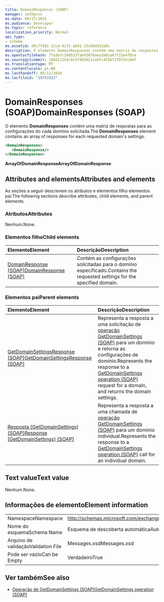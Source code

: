 ```yaml
---
title: DomainResponses (SOAP)
manager: sethgros
ms.date: 09/17/2015
ms.audience: Developer
ms.topic: reference
localization_priority: Normal
api_type:
- schema
ms.assetid: d9c7fd91-22cd-4c72-a841-25cb9d415e0c
description: O elemento DomainResponses contém uma matriz de respostas para as configurações do cada domínio solicitada.
ms.openlocfilehash: 77a3efc1605337ab436f6aea2b61a67f22e4f8ce
ms.sourcegitcommit: 34041125dc8c5f993b21cebfc4f8b72f0fd2cb6f
ms.translationtype: MT
ms.contentlocale: pt-BR
ms.lasthandoff: 06/11/2018
ms.locfileid: "19751923"
---
```

# <a name="domainresponses-soap"></a><span data-ttu-id="74883-103">DomainResponses (SOAP)</span><span class="sxs-lookup"><span data-stu-id="74883-103">DomainResponses (SOAP)</span></span>

<span data-ttu-id="74883-104">O elemento **DomainResponses** contém uma matriz de respostas para as configurações do cada domínio solicitada.</span><span class="sxs-lookup"><span data-stu-id="74883-104">The **DomainResponses** element contains an array of responses for each requested domain's settings.</span></span> 
  
```XML
<DomainResponses>
   <DomainResponse/>
</DomainResponses>
```

 <span data-ttu-id="74883-105">**ArrayOfDomainResponse**</span><span class="sxs-lookup"><span data-stu-id="74883-105">**ArrayOfDomainResponse**</span></span>
## <a name="attributes-and-elements"></a><span data-ttu-id="74883-106">Attributes and elements</span><span class="sxs-lookup"><span data-stu-id="74883-106">Attributes and elements</span></span>

<span data-ttu-id="74883-107">As seções a seguir descrevem os atributos e elementos filho elementos pai.</span><span class="sxs-lookup"><span data-stu-id="74883-107">The following sections describe attributes, child elements, and parent elements.</span></span>
  
### <a name="attributes"></a><span data-ttu-id="74883-108">Atributos</span><span class="sxs-lookup"><span data-stu-id="74883-108">Attributes</span></span>

<span data-ttu-id="74883-109">Nenhum.</span><span class="sxs-lookup"><span data-stu-id="74883-109">None.</span></span>
  
### <a name="child-elements"></a><span data-ttu-id="74883-110">Elementos filho</span><span class="sxs-lookup"><span data-stu-id="74883-110">Child elements</span></span>

|<span data-ttu-id="74883-111">**Elemento**</span><span class="sxs-lookup"><span data-stu-id="74883-111">**Element**</span></span>|<span data-ttu-id="74883-112">**Descrição**</span><span class="sxs-lookup"><span data-stu-id="74883-112">**Description**</span></span>|
|:-----|:-----|
|[<span data-ttu-id="74883-113">DomainResponse (SOAP)</span><span class="sxs-lookup"><span data-stu-id="74883-113">DomainResponse (SOAP)</span></span>](domainresponse-soap.md) <br/> |<span data-ttu-id="74883-114">Contém as configurações solicitadas para o domínio especificado.</span><span class="sxs-lookup"><span data-stu-id="74883-114">Contains the requested settings for the specified domain.</span></span>  <br/> |
   
### <a name="parent-elements"></a><span data-ttu-id="74883-115">Elementos pai</span><span class="sxs-lookup"><span data-stu-id="74883-115">Parent elements</span></span>

|<span data-ttu-id="74883-116">**Elemento**</span><span class="sxs-lookup"><span data-stu-id="74883-116">**Element**</span></span>|<span data-ttu-id="74883-117">**Descrição**</span><span class="sxs-lookup"><span data-stu-id="74883-117">**Description**</span></span>|
|:-----|:-----|
|[<span data-ttu-id="74883-118">GetDomainSettingsResponse (SOAP)</span><span class="sxs-lookup"><span data-stu-id="74883-118">GetDomainSettingsResponse (SOAP)</span></span>](getdomainsettingsresponse-soap.md) <br/> |<span data-ttu-id="74883-119">Representa a resposta a uma solicitação de [operação GetDomainSettings (SOAP)](getdomainsettings-operation-soap.md) para um domínio e retorna as configurações de domínio.</span><span class="sxs-lookup"><span data-stu-id="74883-119">Represents the response to a [GetDomainSettings operation (SOAP)](getdomainsettings-operation-soap.md) request for a domain, and returns the domain settings.</span></span>  <br/> |
|[<span data-ttu-id="74883-120">Resposta (GetDomainSettings) (SOAP)</span><span class="sxs-lookup"><span data-stu-id="74883-120">Response (GetDomainSettings) (SOAP)</span></span>](response-getdomainsettingssoap.md) <br/> |<span data-ttu-id="74883-121">Representa a resposta a uma chamada de [operação GetDomainSettings (SOAP)](getdomainsettings-operation-soap.md) para um domínio individual.</span><span class="sxs-lookup"><span data-stu-id="74883-121">Represents the response to a [GetDomainSettings operation (SOAP)](getdomainsettings-operation-soap.md) call for an individual domain.</span></span>  <br/> |
   
## <a name="text-value"></a><span data-ttu-id="74883-122">Text value</span><span class="sxs-lookup"><span data-stu-id="74883-122">Text value</span></span>

<span data-ttu-id="74883-123">Nenhum.</span><span class="sxs-lookup"><span data-stu-id="74883-123">None.</span></span>
  
## <a name="element-information"></a><span data-ttu-id="74883-124">Informações de elemento</span><span class="sxs-lookup"><span data-stu-id="74883-124">Element information</span></span>

|||
|:-----|:-----|
|<span data-ttu-id="74883-125">Namespace</span><span class="sxs-lookup"><span data-stu-id="74883-125">Namespace</span></span>  <br/> |http://schemas.microsoft.com/exchange/2010/Autodiscover  <br/> |
|<span data-ttu-id="74883-126">Nome do esquema</span><span class="sxs-lookup"><span data-stu-id="74883-126">Schema Name</span></span>  <br/> |<span data-ttu-id="74883-127">Esquema de descoberta automática</span><span class="sxs-lookup"><span data-stu-id="74883-127">Autodiscover schema</span></span>  <br/> |
|<span data-ttu-id="74883-128">Arquivo de validação</span><span class="sxs-lookup"><span data-stu-id="74883-128">Validation File</span></span>  <br/> |<span data-ttu-id="74883-129">Messages.xsd</span><span class="sxs-lookup"><span data-stu-id="74883-129">Messages.xsd</span></span>  <br/> |
|<span data-ttu-id="74883-130">Pode ser vazio</span><span class="sxs-lookup"><span data-stu-id="74883-130">Can be Empty</span></span>  <br/> |<span data-ttu-id="74883-131">Verdadeiro</span><span class="sxs-lookup"><span data-stu-id="74883-131">True</span></span>  <br/> |
   
## <a name="see-also"></a><span data-ttu-id="74883-132">Ver também</span><span class="sxs-lookup"><span data-stu-id="74883-132">See also</span></span>

- [<span data-ttu-id="74883-133">Operação de GetDomainSettings (SOAP)</span><span class="sxs-lookup"><span data-stu-id="74883-133">GetDomainSettings operation (SOAP)</span></span>](getdomainsettings-operation-soap.md)

